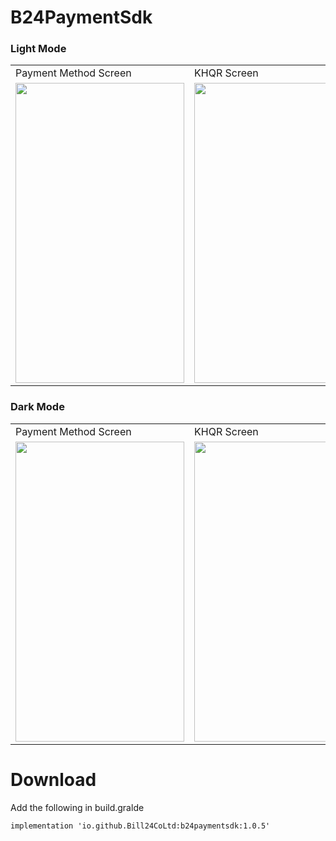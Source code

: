 # B24PaymentSdk

### Light Mode
<table>
  <tr>
    <td>Payment Method Screen</td>
     <td>KHQR Screen</td>
     <td>Success Screen</td>
  </tr>
  <tr>
    <td><img src="https://api.apidog.com/api/v1/projects/374432/resources/338811/image-preview" width=270 height=480></td>
    <td><img src="https://api.apidog.com/api/v1/projects/374432/resources/338812/image-preview" width=270 height=480></td>
    <td><img src="https://api.apidog.com/api/v1/projects/374432/resources/338813/image-preview" width=270 height=480></td>
  </tr>
 </table>
 
 ### Dark Mode
 <table>
  <tr>
    <td>Payment Method Screen</td>
     <td>KHQR Screen</td>
     <td>Success Screen</td>
  </tr>
  <tr>
    <td><img src="https://api.apidog.com/api/v1/projects/374432/resources/338814/image-preview" width=270 height=480></td>
    <td><img src="https://api.apidog.com/api/v1/projects/374432/resources/338815/image-preview" width=270 height=480></td>
    <td><img src="https://api.apidog.com/api/v1/projects/374432/resources/338816/image-preview" width=270 height=480></td>
  </tr>
 </table>

 # Download 
  Add the following in build.gralde 

``` implementation 'io.github.Bill24CoLtd:b24paymentsdk:1.0.5' ```